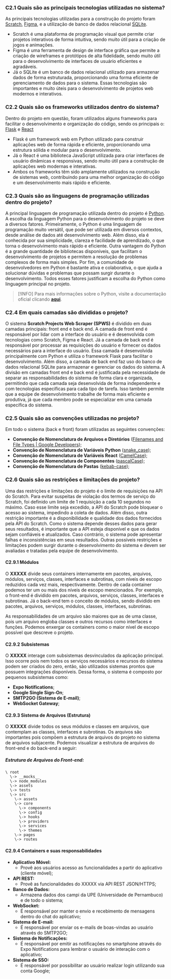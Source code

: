 ### C2.1 Quais são as principais tecnologias utilizadas no sistema?

As principais tecnologias utilizadas para a construção do projeto foram [Scratch](https://scratch.mit.edu/), [Figma](http://localhost/#/HOME:~:text=e%20pensamento%20computacional.-,Figma,-O%20Figma%20%C3%A9),  e a utilização de banco de dados relacional [SQLite](https://www.sqlite.org/index.html).

- Scratch é uma plataforma de programação visual que permite criar projetos interativos de forma intuitiva, sendo muito útil para a criação de jogos e animações. 
- Figma é uma ferramenta de design de interface gráfica que permite a criação de wireframes e protótipos de alta fidelidade, sendo muito útil para o desenvolvimento de interfaces de usuário eficientes e agradáveis. 
- Já o SQLite é um banco de dados relacional utilizado para armazenar dados de forma estruturada, proporcionando uma forma eficiente de gerenciamento de dados para o sistema. Essas tecnologias são importantes e muito úteis para o desenvolvimento de projetos web modernos e interativos.

### C2.2 Quais são os frameworks utilizados dentro do sistema?

Dentro do projeto em questão, foram utilizados alguns frameworks para facilitar o desenvolvimento e organização do código, sendo os principais o: [Flask](http://localhost/#/HOME:~:text=necessidades%20de%20design.-,Flask,-O%20Flask%20%C3%A9) e [React](https://react.dev/)

- Flask é um framework web em Python utilizado para construir aplicações web de forma rápida e eficiente, proporcionando uma estrutura sólida e modular para o desenvolvimento. 
- Já o React é uma biblioteca JavaScript utilizada para criar interfaces de usuário dinâmicas e responsivas, sendo muito útil para a construção de aplicações web modernas e interativas. 
- Ambos os frameworks têm sido amplamente utilizados na construção de sistemas web, contribuindo para uma melhor organização do código e um desenvolvimento mais rápido e eficiente.

### C2.3 Quais são as linguagens de programação utilizadas dentro do projeto?

A principal linguagem de programação utilizada dentro do projeto é [Python](https://www.python.org/). A escolha da linguagem Python para o desenvolvimento do projeto se deve a diversos fatores. Primeiramente, o Python é uma linguagem de programação muito versátil, que pode ser utilizada em diversos contextos, desde análise de dados até desenvolvimento web. Além disso, ela é conhecida por sua simplicidade, clareza e facilidade de aprendizado, o que torna o desenvolvimento mais rápido e eficiente. Outra vantagem do Python é a grande quantidade de bibliotecas disponíveis, que facilitam o desenvolvimento de projetos e permitem a resolução de problemas complexos de forma mais simples. Por fim, a comunidade de desenvolvedores em Python é bastante ativa e colaborativa, o que ajuda a solucionar dúvidas e problemas que possam surgir durante o desenvolvimento. Todos esses fatores justificam a escolha do Python como linguagem principal no projeto.

> [!INFO]
> Para mais informações sobre o Python, visite a documentação oficial clicando [**aqui**](https://docs.python.org/3/).

### C2.4 Em quais camadas são divididas o projeto?

O sistema **Scratch Projects Web Scraper (SPWS)** é dividido em duas camadas principais: front end e back end. A camada de front end é responsável por lidar com a interface do usuário e é desenvolvida com tecnologias como Scratch, Figma e React. Já a camada de back end é responsável por processar as requisições do usuário e fornecer os dados necessários para a interface do usuário. Essa camada é desenvolvida principalmente com Python e utiliza o framework Flask para facilitar o desenvolvimento. Além disso, a camada de back end faz uso do banco de dados relacional SQLite para armazenar e gerenciar os dados do sistema. A divisão em camadas front end e back end é justificada pela necessidade de separar as responsabilidades do sistema de forma clara e organizada, permitindo que cada camada seja desenvolvida de forma independente e com tecnologias específicas para cada tipo de tarefa. Isso também permite que a equipe de desenvolvimento trabalhe de forma mais eficiente e produtiva, já que cada membro pode se especializar em uma camada específica do sistema.

### C2.5 Quais são as convenções utilizadas no projeto?

Em todo o sistema (back e front) foram utilizadas as seguintes convenções:

- **Convenção de Nomenclatura de Arquivos e Diretórios** ([Filenames and File Types | Google Developers](https://developers.google.com/style/filenames));
- **Convenção de Nomenclatura de Variáveis Python** ([snake_case](https://visualgit.readthedocs.io/en/latest/pages/naming_convention.html));
- **Convenção de Nomenclatura de Variáveis React** ([CamelCase](https://www.alura.com.br/artigos/convencoes-nomenclatura-camel-pascal-kebab-snake-case));
- **Convenção de Nomenclatura de Componentes** ([pascalCase](https://www.alura.com.br/artigos/convencoes-nomenclatura-camel-pascal-kebab-snake-case));
- **Convenção de Nomenclatura de Pastas** ([kebab-case](https://www.alura.com.br/artigos/convencoes-nomenclatura-camel-pascal-kebab-snake-case));

### C2.6 Quais são as restrições e limitações do projeto?

Uma das restrições e limitações do projeto é o limite de requisições na API do Scratch. Para evitar suspeitas de violação dos termos de serviço do Scratch, foi definido um limite de 1 requisição a cada 10 segundos no máximo. Caso esse limite seja excedido, a API do Scratch pode bloquear o acesso ao sistema, impedindo a coleta de dados. Além disso, outra restrição importante é a disponibilidade e qualidade dos dados fornecidos pela API do Scratch. Como o sistema depende desses dados para gerar seus resultados, é importante que a API esteja disponível e que os dados sejam confiáveis e atualizados. Caso contrário, o sistema pode apresentar falhas e inconsistências em seus resultados. Outras possíveis restrições e limitações podem surgir durante o desenvolvimento do sistema e devem ser avaliadas e tratadas pela equipe de desenvolvimento.

#### C2.9.1 Módulos

O **XXXXX** divide seus containers internamente em pacotes, arquivos, módulos, serviços, classes, interfaces e subrotinas, com níveis de escopo reduzidos cada vez mais, respectivamente. Dentro de cada container podemos ter um ou mais dos níveis de escopo mencionados. Por exemplo, o front-end é dividido em pacotes, arquivos, serviços, classes, interfaces e subrotinas. Já o back-end tem o conceito de módulos, sendo dividido em pacotes, arquivos, serviços, módulos, classes, interfaces, subrotinas. 

As responsabilidades de um arquivo são maiores que as de uma classe, pois um arquivo engloba classes e outros recursos como interfaces e funções. Podemos enxergar os containers como o maior nível de escopo possível que descreve o projeto.

#### C2.9.2 Subsistemas

O **XXXXX** interage com subsistemas desvinculados da aplicação principal. Isso ocorre pois nem todos os serviços necessários e recursos do sistema podem ser criados do zero, então, são utilizados sistemas prontos que possuem integrações disponíveis. Dessa forma, o sistema é composto por pequenos subsistemas como:

- **Expo Notifications**;
- **Google Single Sign-On**;
- **SMTP2GO (Sistema de E-mail)**;
- **WebSocket Gateway**;

#### C2.9.3 Sistema de Arquivos (Estrutura)

O **XXXXX** divide todos os seus módulos e classes em arquivos, que contemplam as classes, interfaces e subrotinas. Os arquivos são importantes pois compõem a estrutura de arquivos do projeto no sistema de arquivos subjacente. Podemos visualizar a estrutura de arquivos do front-end e do back-end a seguir:

##### Estrutura de Arquivos do Front-end:

```
\ root
  \-> __mocks__
  \-> node_modules
  \-> assets
  \-> tests
  \-> src
    \-> assets
    \-> core
      \-> components
      \-> config
      \-> hooks
      \-> providers
      \-> services
      \-> themes
    \-> pages
    \-> routes
```

#### C2.9.4 Containers e suas responsabilidades

- **Aplicativo Móvel:**
  - Provê aos usuários acesso as funcionalidades a partir do aplicativo (cliente móvel);
- **API REST:**
  - Provê as funcionalidades do XXXXX via API REST JSON/HTTPS;
- **Banco de Dados:**
  - Armazena dados dos campi da UPE (Universidade de Pernambuco) e de todo o sistema;
- **WebSocket:**
  - É responsável por manter o envio e recebimento de mensagens dentro do chat do aplicativo;
- **Sistema de E-mail:**
  - É responsável por enviar os e-mails de boas-vindas ao usuário através do SMTP2GO;
- **Sistema de Notificações:**
  - É responsável por emitir as notificações no smartphone através do Expo Notifications para lembrar o usuário de interação com o aplicativo;
- **Sistema de SSO:**
  - É responsável por possibilitar ao usuário realizar login utilizando sua conta Google;
